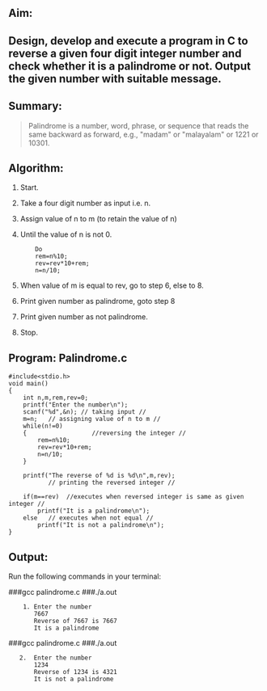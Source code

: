 ## Aim:
## Design, develop and execute a program in C to reverse a given four    digit integer number and check whether it is a palindrome or not. Output the given number with suitable message.

## Summary:
>Palindrome is a number, word, phrase, or sequence that reads the same backward as forward, e.g., "madam" or "malayalam" or 1221 or 10301.

## Algorithm:

1. Start.
2. Take a four digit number as input i.e. n.
3. Assign value of n to m (to retain the value of n)
4. Until the value of n is not 0.

           Do    
           rem=n%10;        
           rev=rev*10+rem;
           n=n/10;

5. When value of m is equal to rev, go to step 6, else to 8.
6. Print given number as palindrome, goto step 8
7. Print given number as not palindrome.  
8. Stop.

## Program: Palindrome.c
   
	#include<stdio.h>
	void main()
	{
		int n,m,rem,rev=0;
		printf("Enter the number\n");
		scanf("%d",&n); // taking input //
		m=n;   // assigning value of n to m //
		while(n!=0)
		{                  //reversing the integer //
			rem=n%10;        
			rev=rev*10+rem;
			n=n/10;
		}

		printf("The reverse of %d is %d\n",m,rev);  
               // printing the reversed integer //                        
	
		if(m==rev)  //executes when reversed integer is same as given integer //
			printf("It is a palindrome\n");
		else   // executes when not equal //
			printf("It is not a palindrome\n");
	}	

## Output:

Run the following commands in your terminal:<br>

###gcc palindrome.c
###./a.out

        1. Enter the number
           7667
           Reverse of 7667 is 7667
           It is a palindrome



###gcc palindrome.c 
###./a.out

       2.  Enter the number
           1234
           Reverse of 1234 is 4321
           It is not a palindrome
